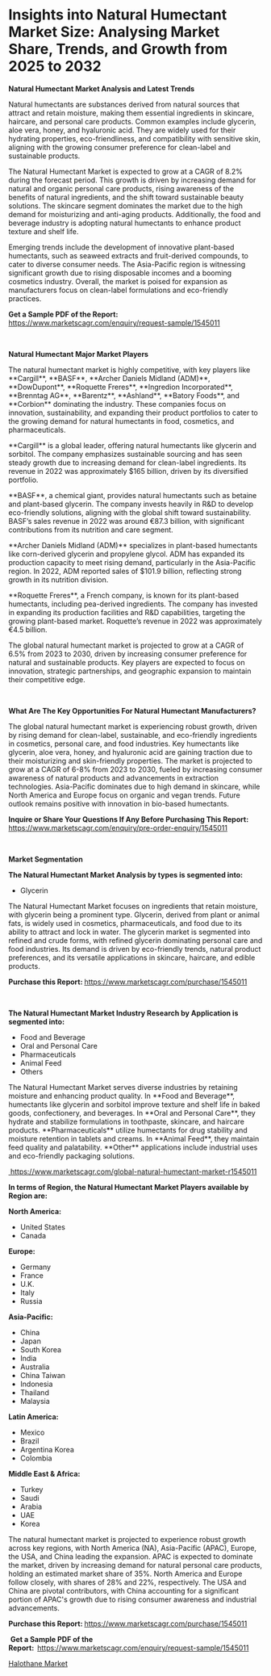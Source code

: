 <p><h1>Insights into Natural Humectant Market Size: Analysing Market Share, Trends, and Growth from 2025 to 2032</h1></p><p><strong>Natural Humectant Market Analysis and Latest Trends</strong></p>
<p><p>Natural humectants are substances derived from natural sources that attract and retain moisture, making them essential ingredients in skincare, haircare, and personal care products. Common examples include glycerin, aloe vera, honey, and hyaluronic acid. They are widely used for their hydrating properties, eco-friendliness, and compatibility with sensitive skin, aligning with the growing consumer preference for clean-label and sustainable products.</p><p>The Natural Humectant Market is expected to grow at a CAGR of 8.2% during the forecast period. This growth is driven by increasing demand for natural and organic personal care products, rising awareness of the benefits of natural ingredients, and the shift toward sustainable beauty solutions. The skincare segment dominates the market due to the high demand for moisturizing and anti-aging products. Additionally, the food and beverage industry is adopting natural humectants to enhance product texture and shelf life.</p><p>Emerging trends include the development of innovative plant-based humectants, such as seaweed extracts and fruit-derived compounds, to cater to diverse consumer needs. The Asia-Pacific region is witnessing significant growth due to rising disposable incomes and a booming cosmetics industry. Overall, the market is poised for expansion as manufacturers focus on clean-label formulations and eco-friendly practices.</p></p>
<p><strong>Get a Sample PDF of the Report:&nbsp;</strong> <a href="https://www.marketscagr.com/enquiry/request-sample/1545011?utm_campaign=2003&utm_medium=2&utm_source=Github&utm_content=ia&utm_term=26012025&utm_id=natural-humectant">https://www.marketscagr.com/enquiry/request-sample/1545011</a></p>
<p>&nbsp;</p>
<p><strong>Natural Humectant Major Market Players</strong></p>
<p><p>The natural humectant market is highly competitive, with key players like **Cargill**, **BASF**, **Archer Daniels Midland (ADM)**, **DowDupont**, **Roquette Freres**, **Ingredion Incorporated**, **Brenntag AG**, **Barentz**, **Ashland**, **Batory Foods**, and **Corbion** dominating the industry. These companies focus on innovation, sustainability, and expanding their product portfolios to cater to the growing demand for natural humectants in food, cosmetics, and pharmaceuticals.</p><p>**Cargill** is a global leader, offering natural humectants like glycerin and sorbitol. The company emphasizes sustainable sourcing and has seen steady growth due to increasing demand for clean-label ingredients. Its revenue in 2022 was approximately $165 billion, driven by its diversified portfolio.</p><p>**BASF**, a chemical giant, provides natural humectants such as betaine and plant-based glycerin. The company invests heavily in R&D to develop eco-friendly solutions, aligning with the global shift toward sustainability. BASF’s sales revenue in 2022 was around €87.3 billion, with significant contributions from its nutrition and care segment.</p><p>**Archer Daniels Midland (ADM)** specializes in plant-based humectants like corn-derived glycerin and propylene glycol. ADM has expanded its production capacity to meet rising demand, particularly in the Asia-Pacific region. In 2022, ADM reported sales of $101.9 billion, reflecting strong growth in its nutrition division.</p><p>**Roquette Freres**, a French company, is known for its plant-based humectants, including pea-derived ingredients. The company has invested in expanding its production facilities and R&D capabilities, targeting the growing plant-based market. Roquette’s revenue in 2022 was approximately €4.5 billion.</p><p>The global natural humectant market is projected to grow at a CAGR of 6.5% from 2023 to 2030, driven by increasing consumer preference for natural and sustainable products. Key players are expected to focus on innovation, strategic partnerships, and geographic expansion to maintain their competitive edge.</p></p>
<p>&nbsp;</p>
<p><strong>What Are The Key Opportunities For Natural Humectant Manufacturers?</strong></p>
<p><p>The global natural humectant market is experiencing robust growth, driven by rising demand for clean-label, sustainable, and eco-friendly ingredients in cosmetics, personal care, and food industries. Key humectants like glycerin, aloe vera, honey, and hyaluronic acid are gaining traction due to their moisturizing and skin-friendly properties. The market is projected to grow at a CAGR of 6-8% from 2023 to 2030, fueled by increasing consumer awareness of natural products and advancements in extraction technologies. Asia-Pacific dominates due to high demand in skincare, while North America and Europe focus on organic and vegan trends. Future outlook remains positive with innovation in bio-based humectants.</p></p>
<p><strong>Inquire or Share Your Questions If Any Before Purchasing This Report:</strong> <a href="https://www.marketscagr.com/enquiry/pre-order-enquiry/1545011?utm_campaign=2003&utm_medium=2&utm_source=Github&utm_content=ia&utm_term=26012025&utm_id=natural-humectant">https://www.marketscagr.com/enquiry/pre-order-enquiry/1545011</a></p>
<p>&nbsp;</p>
<p><strong>Market Segmentation</strong></p>
<p><strong>The Natural Humectant Market Analysis by types is segmented into:</strong></p>
<p><ul><li>Glycerin</li></ul></p>
<p><p>The Natural Humectant Market focuses on ingredients that retain moisture, with glycerin being a prominent type. Glycerin, derived from plant or animal fats, is widely used in cosmetics, pharmaceuticals, and food due to its ability to attract and lock in water. The glycerin market is segmented into refined and crude forms, with refined glycerin dominating personal care and food industries. Its demand is driven by eco-friendly trends, natural product preferences, and its versatile applications in skincare, haircare, and edible products.</p></p>
<p><strong>Purchase this Report:&nbsp;</strong><a href="https://www.marketscagr.com/purchase/1545011?utm_campaign=2003&utm_medium=2&utm_source=Github&utm_content=ia&utm_term=26012025&utm_id=natural-humectant">https://www.marketscagr.com/purchase/1545011</a></p>
<p>&nbsp;</p>
<p><strong>The Natural Humectant Market Industry Research by Application is segmented into:</strong></p>
<p><ul><li>Food and Beverage</li><li>Oral and Personal Care</li><li>Pharmaceuticals</li><li>Animal Feed</li><li>Others</li></ul></p>
<p><p>The Natural Humectant Market serves diverse industries by retaining moisture and enhancing product quality. In **Food and Beverage**, humectants like glycerin and sorbitol improve texture and shelf life in baked goods, confectionery, and beverages. In **Oral and Personal Care**, they hydrate and stabilize formulations in toothpaste, skincare, and haircare products. **Pharmaceuticals** utilize humectants for drug stability and moisture retention in tablets and creams. In **Animal Feed**, they maintain feed quality and palatability. **Other** applications include industrial uses and eco-friendly packaging solutions.</p></p>
<p><a href="https://www.marketscagr.com/global-natural-humectant-market-r1545011?utm_campaign=2003&utm_medium=2&utm_source=Github&utm_content=ia&utm_term=26012025&utm_id=natural-humectant">&nbsp;https://www.marketscagr.com/global-natural-humectant-market-r1545011</a></p>
<p><strong>In terms of Region, the Natural Humectant Market Players available by Region are:</strong></p>
<p>
    <p> <strong> North America: </strong>
        <ul>
            <li>United States</li>
            <li>Canada</li>
        </ul>
        </p> 
    <p> <strong> Europe: </strong>
        <ul>
            <li>Germany</li>
            <li>France</li>
            <li>U.K.</li>
            <li>Italy</li>
            <li>Russia</li>
        </ul>
        </p> 
    <p> <strong> Asia-Pacific: </strong>
        <ul>
            <li>China</li>
            <li>Japan</li>
            <li>South Korea</li>
            <li>India</li>
            <li>Australia</li>
            <li>China Taiwan</li>
            <li>Indonesia</li>
            <li>Thailand</li>
            <li>Malaysia</li>
        </ul>
        </p> 
    <p> <strong> Latin America: </strong>
        <ul>
            <li>Mexico</li>
            <li>Brazil</li>
            <li>Argentina Korea</li>
            <li>Colombia</li>
        </ul>
        </p> 
    <p> <strong> Middle East & Africa: </strong>
        <ul>
            <li>Turkey</li>
            <li>Saudi</li>
            <li>Arabia</li>
            <li>UAE</li>
            <li>Korea</li>
        </ul>
    </p>
    </p>
<p><p>The natural humectant market is projected to experience robust growth across key regions, with North America (NA), Asia-Pacific (APAC), Europe, the USA, and China leading the expansion. APAC is expected to dominate the market, driven by increasing demand for natural personal care products, holding an estimated market share of 35%. North America and Europe follow closely, with shares of 28% and 22%, respectively. The USA and China are pivotal contributors, with China accounting for a significant portion of APAC's growth due to rising consumer awareness and industrial advancements.</p></p>
<p><strong>Purchase this Report: </strong><a href="https://www.marketscagr.com/purchase/1545011?utm_campaign=2003&utm_medium=2&utm_source=Github&utm_content=ia&utm_term=26012025&utm_id=natural-humectant">https://www.marketscagr.com/purchase/1545011</a></p>
<p>&nbsp;<strong>Get a Sample PDF of the Report:&nbsp;&nbsp;</strong><a href="https://www.marketscagr.com/enquiry/request-sample/1545011?utm_campaign=2003&utm_medium=2&utm_source=Github&utm_content=ia&utm_term=26012025&utm_id=natural-humectant">https://www.marketscagr.com/enquiry/request-sample/1545011</a></p>
<p><strong></strong></p>
<p><p><a href="https://github.com/gulaimolin/Market-Research-Report-List-7/blob/main/halothane-market.md?utm_campaign=2003&utm_medium=2&utm_source=Github&utm_content=ia&utm_term=26012025&utm_id=natural-humectant">Halothane Market</a></p></p>